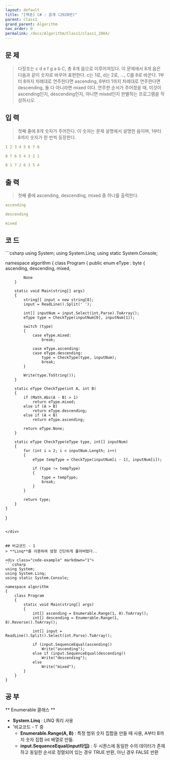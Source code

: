 ```yaml
---
layout: default
title: "[백준] C# : 음계 (2920번)"
parent: Class1
grand_parent: Algorithm
nav_order: 9
permalink: /docs/Algorithm/Class1/class1_2884/
---
```


## 문 제
> 다장조는 c d e f g a b C, 총 8개 음으로 이루어져있다. 이 문제에서 8개 음은 다음과 같이 숫자로 바꾸어 표현한다. c는 1로, d는 2로, ..., C를 8로 바꾼다.
> 1부터 8까지 차례대로 연주한다면 ascending, 8부터 1까지 차례대로 연주한다면 descending, 둘 다 아니라면 mixed 이다.
> 연주한 순서가 주어졌을 때, 이것이 ascending인지, descending인지, 아니면 mixed인지 판별하는 프로그램을 작성하시오.


## 입 력
> 첫째 줄에 8개 숫자가 주어진다. 이 숫자는 문제 설명에서 설명한 음이며, 1부터 8까지 숫자가 한 번씩 등장한다.

```yaml
1 2 3 4 5 6 7 8
```

```yaml
8 7 6 5 4 3 2 1
```

```yaml
8 1 7 2 6 3 5 4
```

## 출 력
> 첫째 줄에 ascending, descending, mixed 중 하나를 출력한다.


```yaml
ascending
```

```yaml
descending
```

```yaml
mixed
```


## 코 드

<div class="code-example" markdown="1">
```csharp
using System;
using System.Linq;
using static System.Console;

namespace algorithm
{
    class Program
    {
        public enum eType : byte
        {
            ascending,
            descending,
            mixed,

            None
        }

        static void Main(string[] args)
        {
            string[] input = new string[8];
            input = ReadLine().Split(' ');

            int[] inputNum = input.Select(int.Parse).ToArray();
            eType type = CheckType(inputNum[0], inputNum[1]);

            switch (type)
            {
                case eType.mixed:
                    break;

                case eType.ascending:
                case eType.descending:
                    type = CheckType(type, inputNum);
                    break;
            }

            Write(type.ToString());
        }

        static eType CheckType(int A, int B)
        {
            if (Math.Abs(A - B) > 1)
                return eType.mixed;
            else if (A > B)
                return eType.descending;
            else if (A < B)
                return eType.ascending;

            return eType.None;
        }

        static eType CheckType(eType type, int[] inputNum)
        {
            for (int i = 2; i < inputNum.Length; i++)
            {
                eType tempType = CheckType(inputNum[i - 1], inputNum[i]);

                if (type != tempType)
                {
                    type = tempType;
                    break;
                }
            }

            return type;
        }
    }
}

```

</div>


## 비교코드 - 1
> **Linq**를 이용하여 엄청 간단하게 풀어버렸다..

<div class="code-example" markdown="1">
```csharp
using System;
using System.Linq;
using static System.Console;

namespace algorithm
{
    class Program
    {
        static void Main(string[] args)
        {
            int[] ascending = Enumerable.Range(1, 8).ToArray();
            int[] descending = Enumerable.Range(1, 8).Reverse().ToArray();

            int[] input = ReadLine().Split().Select(int.Parse).ToArray();

            if (input.SequenceEqual(ascending))
                Write("ascending");
            else if (input.SequenceEqual(descending))
                Write("descending");
            else
                Write("mixed");
        }
    }
}

```

</div>


## 공 부

** Enumerable 클래스 **

- **System.Linq** : LINQ 쿼리 사용
- '비교코드 - 1' 중
  - **Enumerable.Range(A, B)** : 특정 범위 숫자 집합을 만들 때 사용, A부터 B까지 숫자 집합 int 배열로 만듦.
  - **input.SequenceEqual(input타입)** : 두 시퀀스에 동일한 수의 데이터가 존재하고 동일한 순서로 정렬되어 있는 경우 TRUE 반환, 아닌 경우 FALSE 반환